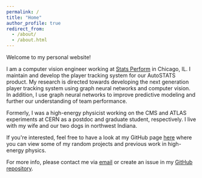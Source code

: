 ```yaml
---
permalink: /
title: "Home"
author_profile: true
redirect_from: 
  - /about/
  - /about.html
---
```


Welcome to my personal website!

I am a computer vision engineer working at [Stats Perform](https://www.statsperform.com/artificial-intelligence/) in Chicago, IL.
I maintain and develop the player tracking system for our AutoSTATS product.
My research is directed towards developing the next generation player tracking system using graph neural networks and computer vision.  
In addition, I use graph neural networks to improve predictive modeling and further our understanding of team performance.

Formerly, I was a high-energy physicist working on the CMS and ATLAS experiments at CERN as a postdoc and graduate student, respectively.
I live with my wife and our two dogs in northwest Indiana.

If you're interested, feel free to have a look at my GitHub page 
[here](https://github.com/demarley) 
where you can view some of my random projects and previous work in high-energy physics.  

For more info, please contact me via [email](mailto:daniel.edison.marley@gmail.com) or create an issue
in my [GitHub repository](https://github.com/demarley/demarley.github.io).
